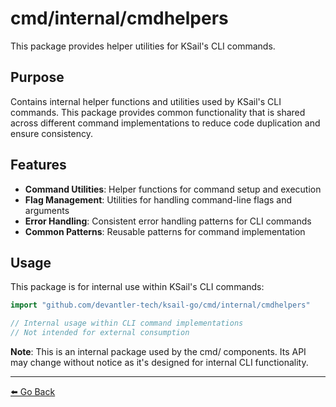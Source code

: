 # cmd/internal/cmdhelpers

This package provides helper utilities for KSail's CLI commands.

## Purpose

Contains internal helper functions and utilities used by KSail's CLI commands. This package provides common functionality that is shared across different command implementations to reduce code duplication and ensure consistency.

## Features

- **Command Utilities**: Helper functions for command setup and execution
- **Flag Management**: Utilities for handling command-line flags and arguments
- **Error Handling**: Consistent error handling patterns for CLI commands
- **Common Patterns**: Reusable patterns for command implementation

## Usage

This package is for internal use within KSail's CLI commands:

```go
import "github.com/devantler-tech/ksail-go/cmd/internal/cmdhelpers"

// Internal usage within CLI command implementations
// Not intended for external consumption
```

**Note**: This is an internal package used by the cmd/ components. Its API may change without notice as it's designed for internal CLI functionality.

---

[⬅️ Go Back](../README.md)